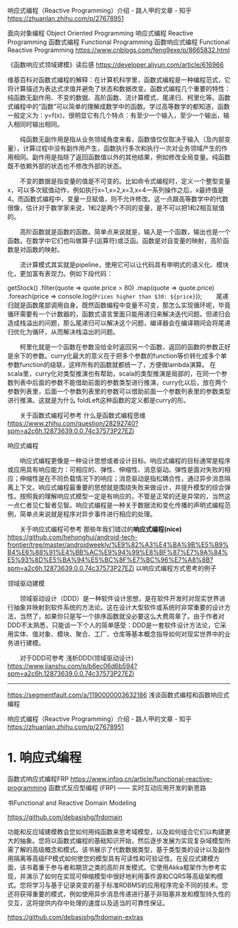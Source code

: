 响应式编程（Reactive Programming）介绍 - 路人甲的文章 - 知乎
https://zhuanlan.zhihu.com/p/27678951


面向对象编程 Object Oriented Programming
响应式编程 Reactive Programming
函数式编程 Functional Programming
函数响应式编程 Functional Reactive Programming
https://www.cnblogs.com/feng9exe/p/8665832.html




《函数响应式领域建模》读后感 https://developer.aliyun.com/article/616966







维基百科对函数式编程的解释：在计算机科学里，函数式编程是一种编程范式，它将计算描述为表达式求值并避免了状态和数据改变。函数式编程几个重要的特性：纯函数无副作用、不变的数据、高阶函数、流计算模式、尾递归、柯里化等。函数式编程中的“函数”可以简单的理解成数学中的函数。学过高等数学的都知道，函数一般定义为：y=f(x)，很明显它有几个特点：有至少一个输入，至少一个输出，输入相同时输出相同。

　　纯函数无副作用是指从业务领域角度来看，函数值仅仅取决于输入（及内部变量），计算过程中没有副作用产生，函数执行多次和执行一次对业务领域产生的作用相同。副作用是指除了返回函数值以外的其他结果，例如修改全局变量。纯函数既不依赖外部的状态也不修改外部的状态。

　　不变的数据是指变量的值是不可变的。比如命令式编程时，定义一个整型变量x，可以多次赋值动作，例如执行x=1,x=2,x=3,x=4一系列操作之后，x最终值是4。而函数式编程中，变量一旦赋值，则不允许修改。这一点跟高等数学中的代数很像，估计对于数学家来说，1和2是两个不同的变量，是不可以把1和2相互赋值的。

　　高阶函数就是函数的函数。简单点来说就是，输入是一个函数，输出也是一个函数。在数学中它们也叫做算子(运算符)或泛函。函数是对自变量的映射，高阶函数是对函数的映射。

　　流计算模式其实就是pipeline，使用它可以让代码具有申明式的语义化、模块化，更加富有表现力。例如下段代码：








getStock()
  .filter(quote => quote.price > 80)
  .map(quote => quote.price)
  .foreach(price => console.log(`Prices higher than $30: ${price}`));
　　尾递归就是函数尾部调用自身。既然函数编程中变量不可变，那怎么实现循环呢，毕竟循环需要有一个计数器的，函数式语言里面只能用递归来解决迭代问题。但递归会造成栈溢出的问题，那么尾递归可以解决这个问题，编译器会在编译期间会将尾递归优化为循环，从而解决栈溢出的问题。

　　柯里化就是一个函数在参数没给全时返回另一个函数，返回的函数的参数正好是余下的参数。curry化最大的意义在于把多个参数的function等价转化成多个单参数function的级联，这样所有的函数就都统一了，方便做lambda演算。 在scala里，curry化对类型推演也有帮助，scala的类型推演是局部的，在同一个参数列表中后面的参数不能借助前面的参数类型进行推演，curry化以后，放在两个参数列表里，后面一个参数列表里的参数可以借助前面一个参数列表里的参数类型进行推演。这就是为什么 foldLeft这种函数的定义都是curry的形。

　　关于函数式编程可参考 什么是函数式编程思维   https://www.zhihu.com/question/28292740?spm=a2c6h.12873639.0.0.74c37573P27EZi

响应式编程

　　响应式编程更像是一种设计思想或者设计目标。响应式编程的目标通常是程序或应用具有响应能力：可相应的、弹性、伸缩性、消息驱动。弹性是面对失败的相应；伸缩性是在不同负载情况下的响应；消息驱动是指松耦合性，通过异步消息隔离上下文。响应式编程最重要的思想就是围绕失败来做设计，并提升模型的综合弹性。按照我的理解响应式模型一定是有响应的，不管是正常的还是异常的，当然这一点仁者见仁智者见智。响应式编程是一种关于数据流和变化传播的声明式编程范例，简单点来说就是程序对异步事件进行相应的处理。

　　关于响应式编程可参考 那些年我们错过的**响应式编程(nice)** https://github.com/hehonghui/android-tech-frontier/tree/master/androidweekly/%E9%82%A3%E4%BA%9B%E5%B9%B4%E6%88%91%E4%BB%AC%E9%94%99%E8%BF%87%E7%9A%84%E5%93%8D%E5%BA%94%E5%BC%8F%E7%BC%96%E7%A8%8B?spm=a2c6h.12873639.0.0.74c37573P27EZi 以响应式编程方式思考的例子

领域驱动建模

　　领域驱动设计（DDD）是一种软件设计思想，是在软件开发时对现实世界进行抽象并映射到软件系统的方法论。这在设计大型软件或系统时非常重要的设计方法，当然了，如果你只是写一个排序函数就没必要这么大费周章了。由于作者对DDD不太熟悉，只能谈一下个人的简单感受：DDD是一套软件设计方法论，它采用实体、值对象、模块、聚合、工厂、仓库等基本概念指导如何对现实世界中的业务进行建模。

　　对于DDD可参考 浅析DDD(领域驱动设计) https://www.jianshu.com/p/b6ec06d6b594?spm=a2c6h.12873639.0.0.74c37573P27EZi



-------------------------------------------------------------------------





https://segmentfault.com/a/1190000003632186
浅谈函数式编程和函数响应式编程






响应式编程（Reactive Programming）介绍 - 路人甲的文章 - 知乎 https://zhuanlan.zhihu.com/p/27678951


# 1. 响应式编程
函数式响应式编程FRP https://www.infoq.cn/article/functional-reactive-programming 函数式反应型编程 (FRP) —— 实时互动应用开发的新思路



书Functional and Reactive Domain Modeling


https://github.com/debasishg/frdomain


功能和反应域建模教会您如何用纯函数来思考域模型，以及如何组合它们以构建更大的抽象。您将以函数式编程的基础知识开始，然后逐步发展为实现复杂域模型所需了解的高级概念和模式。该书展示了代数数据类型，基于类型类的设计以及副作用隔离等高级FP模式如何使您的模型具有可读性和可验证性。在反应式建模方面，该书着重于参与者和期货之类的高阶并发模式。它使用Akka框架作为参考实现，并演示了如何在实现可伸缩模型中很好地利用事件源和CQRS等高级架构模式。您将学习与基于记录突变的基于标准RDBMS的应用程序完全不同的技术。您还将获得重要的模式，例如使用异步消息传递进行基于非阻塞并发和模型持久性的交互，这将提供内存中处理的速度以及适当的可靠性保证。


https://github.com/debasishg/frdomain-extras

